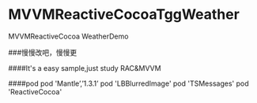 # MVVMReactiveCocoaTggWeather
MVVMReactiveCocoa WeatherDemo

###慢慢改吧，慢慢更

####It's a easy sample,just study RAC&MVVM

####pod 
pod 'Mantle’,’1.3.1’
pod 'LBBlurredImage'
pod 'TSMessages'
pod 'ReactiveCocoa'

